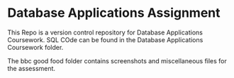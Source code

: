 # Database Applications Assignment

This Repo is a version control repository for Database Applications Coursework. 
SQL COde can be found in the Database Applications Coursework folder. 

The bbc good food folder contains screenshots and miscellaneous files for the assessment.
